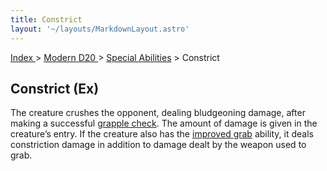 ```yaml
---
title: Constrict
layout: '~/layouts/MarkdownLayout.astro'
---
```


[ Index ](/) > [ Modern D20 ](/modern.d20.srd) > [Special Abilities](/modern.d20.srd/special.abilities) > Constrict

## Constrict (Ex)

The creature crushes the opponent, dealing bludgeoning damage, after making a
successful [grapple check](/modern.d20.srd/combat/grapple). The amount of
damage is given in the creature’s entry. If the creature also has the
[improved grab](/modern.d20.srd/special.abilities/improved.grab) ability, it
deals constriction damage in addition to damage dealt by the weapon used to
grab.

